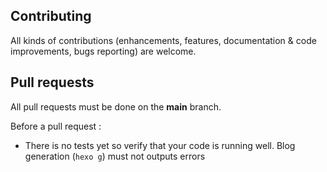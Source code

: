 ## Contributing

All kinds of contributions (enhancements, features, documentation & code improvements, bugs reporting) are welcome.


## Pull requests ##

All pull requests must be done on the **main** branch.

Before a pull request :

 - There is no tests yet so verify that your code is running well. Blog generation (`hexo g`) must not outputs errors
